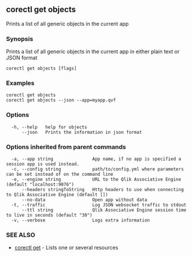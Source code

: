 ## corectl get objects

Prints a list of all generic objects in the current app

### Synopsis

Prints a list of all generic objects in the current app in either plain text or JSON format

```
corectl get objects [flags]
```

### Examples

```
corectl get objects
corectl get objects --json --app=myapp.qvf
```

### Options

```
  -h, --help   help for objects
      --json   Prints the information in json format
```

### Options inherited from parent commands

```
  -a, --app string               App name, if no app is specified a session app is used instead.
  -c, --config string            path/to/config.yml where parameters can be set instead of on the command line
  -e, --engine string            URL to the Qlik Associative Engine (default "localhost:9076")
      --headers stringToString   Http headers to use when connecting to Qlik Associative Engine (default [])
      --no-data                  Open app without data
  -t, --traffic                  Log JSON websocket traffic to stdout
      --ttl string               Qlik Associative Engine session time to live in seconds (default "30")
  -v, --verbose                  Logs extra information
```

### SEE ALSO

* [corectl get](corectl_get.md)	 - Lists one or several resources

